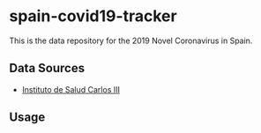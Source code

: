 # spain-covid19-tracker
This is the data repository for the 2019 Novel Coronavirus in Spain.

## Data Sources
* [Instituto de Salud Carlos III](https://covid19.isciii.es/)

## Usage
